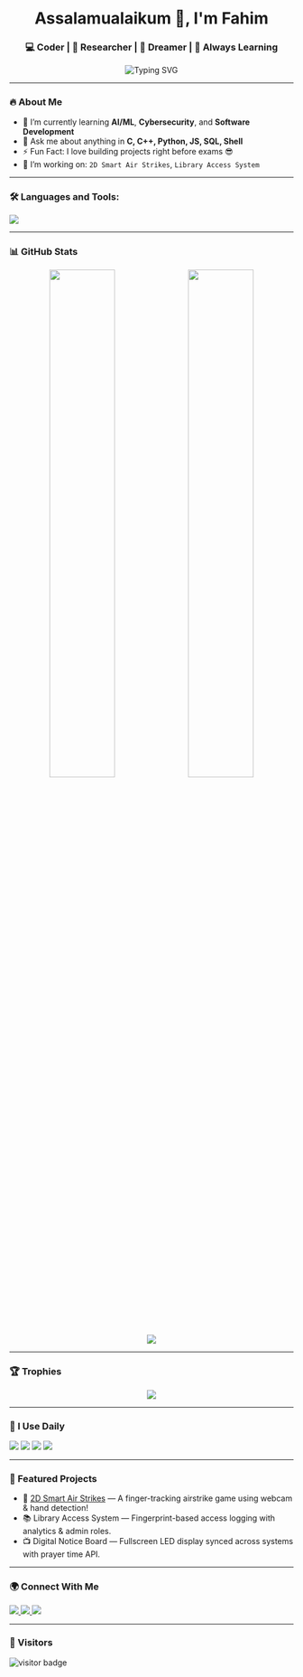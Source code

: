<h1 align="center">Assalamualaikum 👋, I'm Fahim</h1>
<h3 align="center">💻 Coder | 🔎 Researcher | 🎯 Dreamer | 🚀 Always Learning</h3>

<p align="center">
  <img src="https://readme-typing-svg.herokuapp.com?font=Fira+Code&size=22&pause=1000&center=true&width=435&lines=Welcome+to+my+GitHub!;I+am+a+passionate+developer.;I+love+learning+new+tech!;Let's+build+something+great+🚀" alt="Typing SVG" />
</p>

---

### 🔥 About Me

- 🌱 I’m currently learning **AI/ML**, **Cybersecurity**, and **Software Development**
- 💬 Ask me about anything in **C, C++, Python, JS, SQL, Shell**
- ⚡ Fun Fact: I love building projects right before exams 😎
- 🔭 I’m working on: `2D Smart Air Strikes`, `Library Access System`

---

### 🛠️ Languages and Tools:

<p align="left">
  <img src="https://skillicons.dev/icons?i=cpp,py,java,js,html,css,mysql,bash,linux,vscode,git,github" />
</p>

---

### 📊 GitHub Stats

<p align="center">
  <img width="48%" src="https://github-readme-stats.vercel.app/api?username=Fa-him&show_icons=true&theme=tokyonight&hide_border=true" />
  <img width="48%" src="https://github-readme-stats.vercel.app/api/top-langs/?username=Fa-him&layout=compact&theme=tokyonight&hide_border=true" />
</p>

<p align="center">
  <img src="https://github-readme-streak-stats.herokuapp.com/?user=Fa-him&theme=tokyonight&hide_border=true" />
</p>

---

### 🏆 Trophies

<p align="center">
  <img src="https://github-profile-trophy.vercel.app/?username=Fa-him&theme=onestar&no-frame=true&row=1&margin-w=10" />
</p>

---

### 🧠 I Use Daily

<p align="left">
  <img src="https://img.shields.io/badge/LeetCode-FFA116?style=flat&logo=LeetCode&logoColor=white" />
  <img src="https://img.shields.io/badge/TryHackMe-212C42?style=flat&logo=TryHackMe&logoColor=white" />
  <img src="https://img.shields.io/badge/Duolingo-58CC02?style=flat&logo=Duolingo&logoColor=white" />
  <img src="https://img.shields.io/badge/SoloLearn-3a3a3a?style=flat&logo=SoloLearn&logoColor=white" />
</p>

---

### 📂 Featured Projects

- 🔫 [2D Smart Air Strikes](https://fa-him.github.io/2D-Smart-Air-Strikes/) — A finger-tracking airstrike game using webcam & hand detection!
- 📚 Library Access System — Fingerprint-based access logging with analytics & admin roles.
- 📺 Digital Notice Board — Fullscreen LED display synced across systems with prayer time API.

---

### 🌍 Connect With Me

<p align="left">
  <a href="https://www.linkedin.com/in/fahim555/" target="_blank">
    <img src="https://img.shields.io/badge/LinkedIn-blue?style=flat&logo=linkedin" />
  </a>
  <a href="mailto:hisirfs@gmail.com">
    <img src="https://img.shields.io/badge/Email-red?style=flat&logo=gmail&logoColor=white" />
  </a>
  <a href="https://github.com/Fa-him">
    <img src="https://img.shields.io/badge/GitHub-100000?style=flat&logo=github&logoColor=white" />
  </a>
</p>

---

### 👀 Visitors

<p align="left">
  <img src="https://visitor-badge.laobi.icu/badge?page_id=Fa-him" alt="visitor badge"/>
</p>
